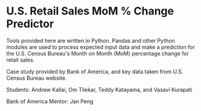# U.S. Retail Sales MoM % Change Predictor

Tools provided here are written in Python. Pandas and other Python modules are
used to process expected input data and make a prediction for the U.S. Census
Bureau's Month on Month (MoM) percentage change for retail sales.

Case study provided by Bank of America, and key data taken from U.S. Census Bureau website.

Students: Andrew Kallai, Om Tilekar, Teddy Katayama, and Vasavi Kurapati

Bank of America Mentor: Jan Peng
